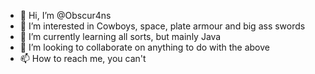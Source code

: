 - 👋 Hi, I’m @Obscur4ns
- 👀 I’m interested in Cowboys, space, plate armour and big ass swords
- 🌱 I’m currently learning all sorts, but mainly Java
- 💞️ I’m looking to collaborate on anything to do with the above
- 📫 How to reach me, you can't

<!---
Obscur4ns/Obscur4ns is a ✨ special ✨ repository because its `README.md` (this file) appears on your GitHub profile.
You can click the Preview link to take a look at your changes.
--->
